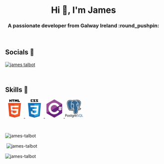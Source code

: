 <h1 align="center">Hi 👋, I'm James</h1>
<h3 align="center">A passionate developer from Galway Ireland :round_pushpin: </h3>

<br>

## Socials :calling:
<p align="left">
<a href="https://www.linkedin.com/in/james-talbot-453b5a203/" target="blank"><img align="center" src="https://raw.githubusercontent.com/rahuldkjain/github-profile-readme-generator/master/src/images/icons/Social/linked-in-alt.svg" alt="james talbot" height="50" width="60" /></a>
</p>

<br>

## Skills :seedling:
<p align="left"> 
  <a href="https://www.w3schools.com/cs/" target="_blank" rel="noreferrer">
    <img src="https://raw.githubusercontent.com/devicons/devicon/master/icons/html5/html5-original-wordmark.svg" alt="html5" width="60" height="60"/> </a> <a href="https://www.postgresql.org" target="_blank" rel="noreferrer">
    <img src="https://raw.githubusercontent.com/devicons/devicon/master/icons/css3/css3-original-wordmark.svg" alt="css3" width="60" height="60"/> </a> <a href="https://www.w3.org/html/" target="_blank" rel="noreferrer"> 
    <img src="https://raw.githubusercontent.com/devicons/devicon/master/icons/csharp/csharp-original.svg" alt="csharp" width="60" height="60"/> </a> <a href="https://www.w3schools.com/css/" target="_blank" rel="noreferrer"> 
    <img src="https://raw.githubusercontent.com/devicons/devicon/master/icons/postgresql/postgresql-original-wordmark.svg" alt="postgresql" width="60" height="60"/>
  </a> 
</p>

<br>

<p><img align="center" src="https://github-readme-stats.vercel.app/api/top-langs?username=james-talbot&show_icons=true&locale=en&layout=compact" alt="james-talbot" /></p>

<p>&nbsp;<img align="center" src="https://github-readme-stats.vercel.app/api?username=james-talbot&show_icons=true&locale=en" alt="james-talbot" /></p>

<p><img align="center" src="https://github-readme-streak-stats.herokuapp.com/?user=james-talbot&" alt="james-talbot" /></p>
